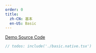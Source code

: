 ```yaml
---
order: 0
title:
  zh-CN: 基本
  en-US: Basic
---
```


[Demo Source Code](https://github.com/ant-design/ant-design-mobile-rn/blob/master/components/swipe-action/demo/basic.native.tsx)

````jsx
// todos: include('./basic.native.tsx')
````
